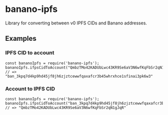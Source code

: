 # banano-ipfs
Library for converting between v0 IPFS CIDs and Banano addresses.

## Examples
### IPFS CID to account
```
const bananoIpfs = require('banano-ipfs');
bananoIpfs.ifpsCidToAccount("QmbzTMo42KADUbLwc43KR9Se6aV3N6wfKqFbSr2qN1gJqR");
// => "ban_3kpq7d4kp9hd45jf8jh6zjztcewwfqaxafcr3b45whrxhce1sfinai3pk6w3"
```

### Account to IPFS CID
```
const bananoIpfs = require('banano-ipfs');
bananoIpfs.ifpsCidToAccount("ban_3kpq7d4kp9hd45jf8jh6zjztcewwfqaxafcr3b45whrxhce1sfinai3pk6w3");
// => "QmbzTMo42KADUbLwc43KR9Se6aV3N6wfKqFbSr2qN1gJqR"
```

